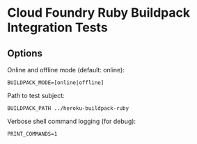 # Cloud Foundry Ruby Buildpack Integration Tests

## Options

Online and offline mode (default: online):

    BUILDPACK_MODE=[online|offline]

Path to test subject:

    BUILDPACK_PATH ../heroku-buildpack-ruby

Verbose shell command logging (for debug):

    PRINT_COMMANDS=1

